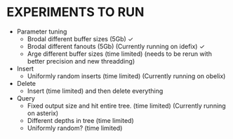 EXPERIMENTS TO RUN
==================
- Parameter tuning
	- Brodal different buffer sizes (5Gb) ✓
	- Brodal different fanouts (5Gb) (Currently running on idefix) ✓
	- Arge different buffer sizes (time limited) (needs to be rerun with better precision and new threadding)
- Insert
	- Uniformly random inserts (time limited) (Currently running on obelix)
- Delete
	- Insert (time limited) and then delete everything
- Query
	- Fixed output size and hit entire tree. (time limited) (Currently running on asterix)
	- Different depths in tree (time limited)
	- Uniformly random? (time limited)
